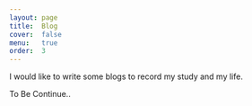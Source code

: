 ```yaml
---
layout: page
title:  Blog
cover:  false
menu:   true
order:  3
---
```


I would like to write some blogs to record my study and my life.

To Be Continue..
